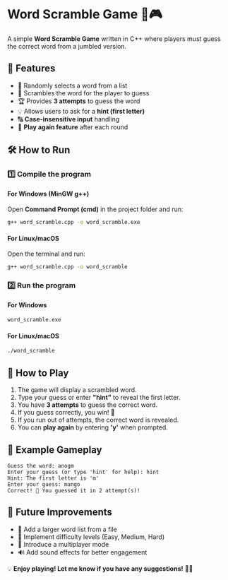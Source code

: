 # Word Scramble Game 📝🎮

A simple **Word Scramble Game** written in C++ where players must guess the correct word from a jumbled version.

## 🚀 Features
- 🎲 Randomly selects a word from a list  
- 🔀 Scrambles the word for the player to guess  
- 🏆 Provides **3 attempts** to guess the word  
- 💡 Allows users to ask for a **hint (first letter)**  
- 🔠 **Case-insensitive input** handling  
- 🔁 **Play again feature** after each round  

## 🛠 How to Run
### **1️⃣ Compile the program**
#### **For Windows (MinGW g++)**
Open **Command Prompt (cmd)** in the project folder and run:
```sh
g++ word_scramble.cpp -o word_scramble.exe
```

#### **For Linux/macOS**
Open the terminal and run:
```sh
g++ word_scramble.cpp -o word_scramble
```

### **2️⃣ Run the program**
#### **For Windows**
```sh
word_scramble.exe
```
#### **For Linux/macOS**
```sh
./word_scramble
```

## 🎯 How to Play
1. The game will display a scrambled word.  
2. Type your guess or enter **"hint"** to reveal the first letter.  
3. You have **3 attempts** to guess the correct word.  
4. If you guess correctly, you win! 🎉  
5. If you run out of attempts, the correct word is revealed.  
6. You can **play again** by entering **'y'** when prompted.  

## 📝 Example Gameplay
```
Guess the word: anogm
Enter your guess (or type 'hint' for help): hint
Hint: The first letter is 'm'
Enter your guess: mango
Correct! 🎉 You guessed it in 2 attempt(s)!
```

## 📌 Future Improvements
- 📄 Add a larger word list from a file  
- 🎯 Implement difficulty levels (Easy, Medium, Hard)  
- 👥 Introduce a multiplayer mode  
- 🔊 Add sound effects for better engagement  

💡 **Enjoy playing! Let me know if you have any suggestions!** 🚀🔥
